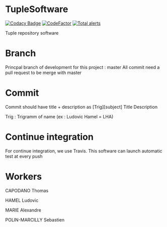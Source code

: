 # TupleSoftware
[![Codacy Badge](https://api.codacy.com/project/badge/Grade/fca77146211f477897abf7c63095e79e)](https://www.codacy.com/manual/alexmarie78/TupleSoftware?utm_source=github.com&amp;utm_medium=referral&amp;utm_content=alexmarie78/TupleSoftware&amp;utm_campaign=Badge_Grade)
[![CodeFactor](https://www.codefactor.io/repository/github/alexmarie78/tuplesoftware/badge)](https://www.codefactor.io/repository/github/alexmarie78/tuplesoftware)
[![Total alerts](https://img.shields.io/lgtm/alerts/g/alexmarie78/TupleSoftware.svg?logo=lgtm&logoWidth=18)](https://lgtm.com/projects/g/alexmarie78/TupleSoftware/alerts/)

Tuple repository software

# Branch
Princpal branch of development for this project : master
All commit need a pull request to be merge with master

# Commit
Commit should have title + description as
[Trig][subject] Title
Description

Trig : Trigramm of name (ex : Ludovic Hamel = LHA)

# Continue integration
For continue integration, we use Travis.
This software can launch automatic test at every push

# Workers

CAPODANO Thomas

HAMEL Ludovic

MARIE Alexandre

POLIN-MARCILLY Sebastien
